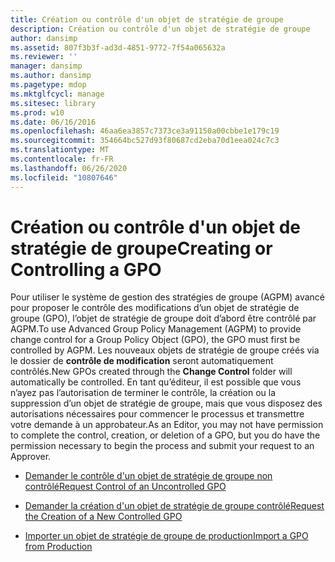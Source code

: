 ```yaml
---
title: Création ou contrôle d'un objet de stratégie de groupe
description: Création ou contrôle d'un objet de stratégie de groupe
author: dansimp
ms.assetid: 807f3b3f-ad3d-4851-9772-7f54a065632a
ms.reviewer: ''
manager: dansimp
ms.author: dansimp
ms.pagetype: mdop
ms.mktglfcycl: manage
ms.sitesec: library
ms.prod: w10
ms.date: 06/16/2016
ms.openlocfilehash: 46aa6ea3857c7373ce3a91150a00cbbe1e179c19
ms.sourcegitcommit: 354664bc527d93f80687cd2eba70d1eea024c7c3
ms.translationtype: MT
ms.contentlocale: fr-FR
ms.lasthandoff: 06/26/2020
ms.locfileid: "10807646"
---
```

# <span data-ttu-id="bcbfa-103">Création ou contrôle d'un objet de stratégie de groupe</span><span class="sxs-lookup"><span data-stu-id="bcbfa-103">Creating or Controlling a GPO</span></span>


<span data-ttu-id="bcbfa-104">Pour utiliser le système de gestion des stratégies de groupe (AGPM) avancé pour proposer le contrôle des modifications d’un objet de stratégie de groupe (GPO), l’objet de stratégie de groupe doit d’abord être contrôlé par AGPM.</span><span class="sxs-lookup"><span data-stu-id="bcbfa-104">To use Advanced Group Policy Management (AGPM) to provide change control for a Group Policy Object (GPO), the GPO must first be controlled by AGPM.</span></span> <span data-ttu-id="bcbfa-105">Les nouveaux objets de stratégie de groupe créés via le dossier de **contrôle de modification** seront automatiquement contrôlés.</span><span class="sxs-lookup"><span data-stu-id="bcbfa-105">New GPOs created through the **Change Control** folder will automatically be controlled.</span></span> <span data-ttu-id="bcbfa-106">En tant qu’éditeur, il est possible que vous n’ayez pas l’autorisation de terminer le contrôle, la création ou la suppression d’un objet de stratégie de groupe, mais que vous disposez des autorisations nécessaires pour commencer le processus et transmettre votre demande à un approbateur.</span><span class="sxs-lookup"><span data-stu-id="bcbfa-106">As an Editor, you may not have permission to complete the control, creation, or deletion of a GPO, but you do have the permission necessary to begin the process and submit your request to an Approver.</span></span>

-   [<span data-ttu-id="bcbfa-107">Demander le contrôle d'un objet de stratégie de groupe non contrôlé</span><span class="sxs-lookup"><span data-stu-id="bcbfa-107">Request Control of an Uncontrolled GPO</span></span>](request-control-of-an-uncontrolled-gpo-agpm40.md)

-   [<span data-ttu-id="bcbfa-108">Demander la création d'un objet de stratégie de groupe contrôlé</span><span class="sxs-lookup"><span data-stu-id="bcbfa-108">Request the Creation of a New Controlled GPO</span></span>](request-the-creation-of-a-new-controlled-gpo-agpm40.md)

-   [<span data-ttu-id="bcbfa-109">Importer un objet de stratégie de groupe de production</span><span class="sxs-lookup"><span data-stu-id="bcbfa-109">Import a GPO from Production</span></span>](import-a-gpo-from-production-agpm40-ed.md)

 

 





